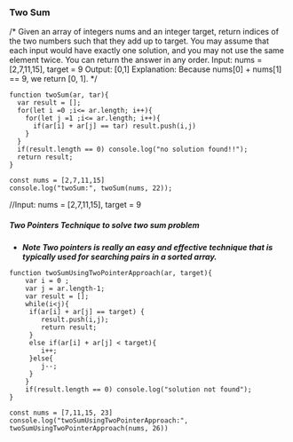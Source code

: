 ### Two Sum 


/* Given an array of integers nums and an integer target, return indices of the two numbers such that they add up to target. You may assume that each input would have exactly one solution, and you may not use the same element twice. You can return the answer in any order.
Input: nums = [2,7,11,15], target = 9
Output: [0,1]
Explanation: Because nums[0] + nums[1] == 9, we return [0, 1]. */

```
function twoSum(ar, tar){
  var result = [];
  for(let i =0 ;i<= ar.length; i++){
    for(let j =1 ;i<= ar.length; i++){
      if(ar[i] + ar[j] == tar) result.push(i,j)
    }
  }
  if(result.length == 0) console.log("no solution found!!");
  return result;
}

const nums = [2,7,11,15]
console.log("twoSum:", twoSum(nums, 22)); 
```

//Input: nums = [2,7,11,15], target = 9

##### Two Pointers Technique to solve two sum problem
-  ***Note Two pointers is really an easy and effective technique that is typically used for searching pairs in a sorted array.***

```
function twoSumUsingTwoPointerApproach(ar, target){
	var i = 0 ;
    var j = ar.length-1;
    var result = [];
    while(i<j){
     if(ar[i] + ar[j] == target) {
        result.push(i,j); 
        return result;
     }
     else if(ar[i] + ar[j] < target){
        i++;
     }else{
     	j--;
     }
    } 
    if(result.length == 0) console.log("solution not found");
}

const nums = [7,11,15, 23]
console.log("twoSumUsingTwoPointerApproach:", twoSumUsingTwoPointerApproach(nums, 26))
```


   
   